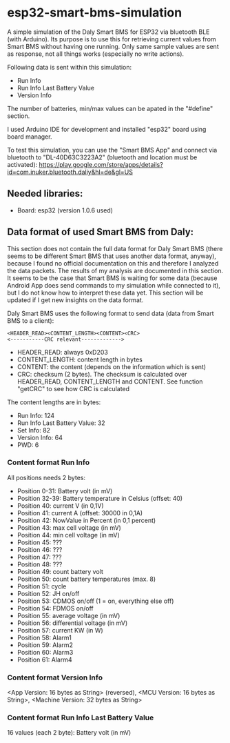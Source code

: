 # esp32-smart-bms-simulation
A simple simulation of the Daly Smart BMS for ESP32 via bluetooth BLE (with Arduino). Its purpose is to use this for retrieving current values from Smart BMS without having one running. Only same sample values are sent as response, not all things works (especially no write actions).

Following data is sent within this simulation:
- Run Info
- Run Info Last Battery Value
- Version Info

The number of batteries, min/max values can be apated in the "#define" section.

I used Arduino IDE for development and installed "esp32" board using board manager.

To test this simulation, you can use the "Smart BMS App" and connect via bluetooth to "DL-40D63C3223A2" (bluetooth and location must be activated): https://play.google.com/store/apps/details?id=com.inuker.bluetooth.daliy&hl=de&gl=US

## Needed libraries:
- Board: esp32 (version 1.0.6 used)

## Data format of used Smart BMS from Daly:
This section does not contain the full data format for Daly Smart BMS (there seems to be different Smart BMS that uses another data format, anyway), because I found no official documentation on this and therefore I analyzed the data packets. The results of my analysis are documented in this section. It seems to be the case that Smart BMS is waiting for some data (because Android App does send commands to my simulation while connected to it), but I do not know how to interpret these data yet.
This section will be updated if I get new insights on the data format.

Daly Smart BMS uses the following format to send data (data from Smart BMS to a client):

```
<HEADER_READ><CONTENT_LENGTH><CONTENT><CRC>
<-----------CRC relevant------------->
```
- HEADER_READ: always 0xD203
- CONTENT_LENGTH: content length in bytes
- CONTENT: the content (depends on the information which is sent)
- CRC: checksum (2 bytes). The checksum is calculated over HEADER_READ, CONTENT_LENGTH and CONTENT. See function "getCRC" to see how CRC is calculated

The content lengths are in bytes:
- Run Info: 124
- Run Info Last Battery Value: 32
- Set Info: 82
- Version Info: 64
- PWD: 6

### Content format Run Info
All positions needs 2 bytes:
- Position 0-31: Battery volt (in mV)
- Position 32-39: Battery temperature in Celsius (offset: 40)
- Position 40: current V (in 0,1V)
- Position 41: current A (offset: 30000 in 0,1A)
- Position 42: NowValue in Percent (in 0,1 percent)
- Position 43: max cell voltage (in mV)
- Position 44: min cell voltage (in mV)
- Position 45: ???
- Position 46: ???
- Position 47: ???
- Position 48: ???
- Position 49: count battery volt
- Position 50: count battery temperatures (max. 8)
- Position 51: cycle
- Position 52: JH on/off
- Position 53: CDMOS on/off (1 = on, everything else off)
- Position 54: FDMOS on/off
- Position 55: average voltage (in mV)
- Position 56: differential voltage (in mV)   
- Position 57: current KW (in W)
- Position 58: Alarm1
- Position 59: Alarm2
- Position 60: Alarm3
- Position 61: Alarm4

### Content format Version Info
<App Version: 16 bytes as String> (reversed), <MCU Version: 16 bytes as String>, <Machine Version: 32 bytes as String>

### Content format Run Info Last Battery Value
16 values (each 2 byte): Battery volt (in mV)
